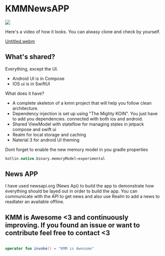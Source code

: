 # KMMNewsAPP

<a href="https://www.buymeacoffee.com/kashifmehmood"><img src="https://img.buymeacoffee.com/button-api/?text=Buy me a coffee&emoji=&slug=kashifmehmood&button_colour=FFDD00&font_colour=000000&font_family=Cookie&outline_colour=000000&coffee_colour=ffffff" /></a>


Here's a video of how it looks. You can alwasy clone and check by yourself.

[Untitled.webm](https://user-images.githubusercontent.com/61690178/197214466-5e16ea33-abcc-4ed1-81fd-a9a74fe32065.webm)

## What's shared?

Everything, except the UI. 
* Android UI is in Compose
* IOS ui is in SwiftUI

What does it have?

* A complete skeleton of a kmm project that will help you follow clean architecture.
* Dependency injection is set up using "The Mighty KOIN". You just have to add you dependencies.
connected with both ios and android.
* Shared ViewModel with stateflow for managing states in jetpack compose and swift ui
* Realm for local storage and caching
* Naterial 3 for android UI theming


Dont forget to enable the new memory model in you gradle properties

```groovy
kotlin.native.binary.memoryModel=experimental
```


## News APP


I have used newsapi.org (News Api) to build the app to demonstrate how everything should be layed out in order to build the app.
You can communicate with the API to get news and also use Realm to add a news to readlater an available offline.

## KMM is Awesome <3 and continuously improving. If you found an issue or want to contribute feel free to contact <3 

```kotlin

operator fun invoke() = "KMM is Awesome"

```




